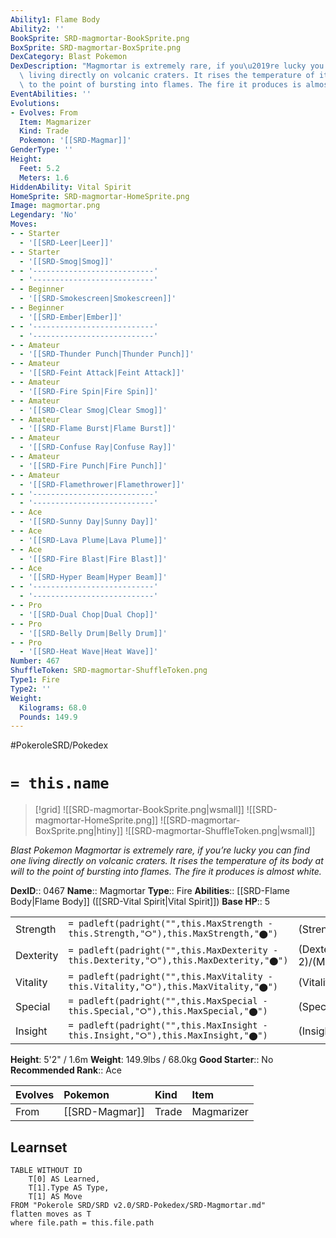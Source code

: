 ```yaml
---
Ability1: Flame Body
Ability2: ''
BookSprite: SRD-magmortar-BookSprite.png
BoxSprite: SRD-magmortar-BoxSprite.png
DexCategory: Blast Pokemon
DexDescription: "Magmortar is extremely rare, if you\u2019re lucky you can find one\
  \ living directly on volcanic craters. It rises the temperature of its body at will\
  \ to the point of bursting into flames. The fire it produces is almost white."
EventAbilities: ''
Evolutions:
- Evolves: From
  Item: Magmarizer
  Kind: Trade
  Pokemon: '[[SRD-Magmar]]'
GenderType: ''
Height:
  Feet: 5.2
  Meters: 1.6
HiddenAbility: Vital Spirit
HomeSprite: SRD-magmortar-HomeSprite.png
Image: magmortar.png
Legendary: 'No'
Moves:
- - Starter
  - '[[SRD-Leer|Leer]]'
- - Starter
  - '[[SRD-Smog|Smog]]'
- - '---------------------------'
  - '---------------------------'
- - Beginner
  - '[[SRD-Smokescreen|Smokescreen]]'
- - Beginner
  - '[[SRD-Ember|Ember]]'
- - '---------------------------'
  - '---------------------------'
- - Amateur
  - '[[SRD-Thunder Punch|Thunder Punch]]'
- - Amateur
  - '[[SRD-Feint Attack|Feint Attack]]'
- - Amateur
  - '[[SRD-Fire Spin|Fire Spin]]'
- - Amateur
  - '[[SRD-Clear Smog|Clear Smog]]'
- - Amateur
  - '[[SRD-Flame Burst|Flame Burst]]'
- - Amateur
  - '[[SRD-Confuse Ray|Confuse Ray]]'
- - Amateur
  - '[[SRD-Fire Punch|Fire Punch]]'
- - Amateur
  - '[[SRD-Flamethrower|Flamethrower]]'
- - '---------------------------'
  - '---------------------------'
- - Ace
  - '[[SRD-Sunny Day|Sunny Day]]'
- - Ace
  - '[[SRD-Lava Plume|Lava Plume]]'
- - Ace
  - '[[SRD-Fire Blast|Fire Blast]]'
- - Ace
  - '[[SRD-Hyper Beam|Hyper Beam]]'
- - '---------------------------'
  - '---------------------------'
- - Pro
  - '[[SRD-Dual Chop|Dual Chop]]'
- - Pro
  - '[[SRD-Belly Drum|Belly Drum]]'
- - Pro
  - '[[SRD-Heat Wave|Heat Wave]]'
Number: 467
ShuffleToken: SRD-magmortar-ShuffleToken.png
Type1: Fire
Type2: ''
Weight:
  Kilograms: 68.0
  Pounds: 149.9
---
```


#PokeroleSRD/Pokedex

# `= this.name`

> [!grid]
> ![[SRD-magmortar-BookSprite.png|wsmall]]
> ![[SRD-magmortar-HomeSprite.png]]
> ![[SRD-magmortar-BoxSprite.png|htiny]]
> ![[SRD-magmortar-ShuffleToken.png|wsmall]]


*Blast Pokemon*
*Magmortar is extremely rare, if you’re lucky you can find one living directly on volcanic craters. It rises the temperature of its body at will to the point of bursting into flames. The fire it produces is almost white.*

**DexID**:: 0467
**Name**:: Magmortar
**Type**:: Fire
**Abilities**:: [[SRD-Flame Body|Flame Body]] ([[SRD-Vital Spirit|Vital Spirit]])
**Base HP**:: 5

|           |                                                                                        |                                          |
| --------- | -------------------------------------------------------------------------------------- | ---------------------------------------- |
| Strength  | `= padleft(padright("",this.MaxStrength - this.Strength,"⭘"),this.MaxStrength,"⬤")`    | (Strength::3)/(MaxStrength::6)   |
| Dexterity | `= padleft(padright("",this.MaxDexterity - this.Dexterity,"⭘"),this.MaxDexterity,"⬤")` | (Dexterity:: 2)/(MaxDexterity::5) |
| Vitality  | `= padleft(padright("",this.MaxVitality - this.Vitality,"⭘"),this.MaxVitality,"⬤")`    | (Vitality::2)/(MaxVitality::4)   |
| Special   | `= padleft(padright("",this.MaxSpecial - this.Special,"⭘"),this.MaxSpecial,"⬤")`       | (Special::3)/(MaxSpecial::7)     |
| Insight   | `= padleft(padright("",this.MaxInsight - this.Insight,"⭘"),this.MaxInsight,"⬤")`       | (Insight::3)/(MaxInsight::6)     |

**Height**: 5'2" / 1.6m
**Weight**: 149.9lbs / 68.0kg
**Good Starter**:: No
**Recommended Rank**:: Ace

| Evolves   | Pokemon        | Kind   | Item       |
|:----------|:---------------|:-------|:-----------|
| From      | [[SRD-Magmar]] | Trade  | Magmarizer |

## Learnset

```dataview
TABLE WITHOUT ID
    T[0] AS Learned,
    T[1].Type AS Type,
    T[1] AS Move
FROM "Pokerole SRD/SRD v2.0/SRD-Pokedex/SRD-Magmortar.md"
flatten moves as T
where file.path = this.file.path
```
